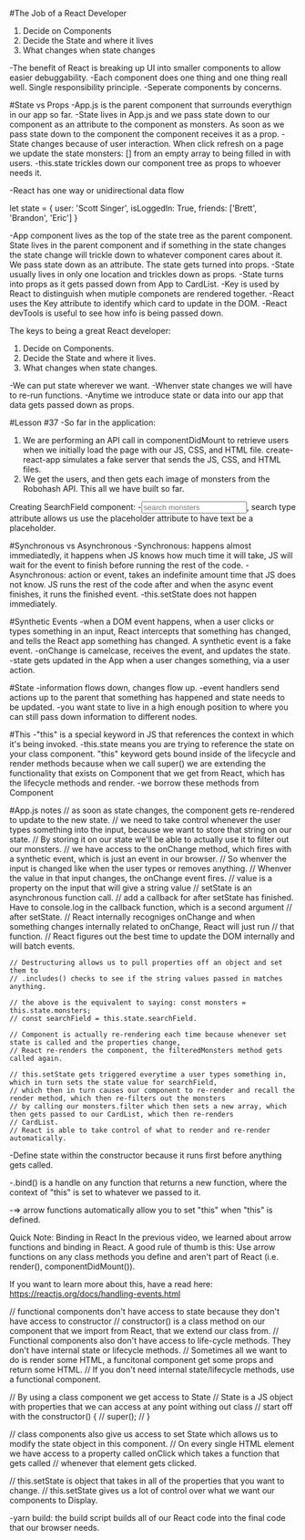 #The Job of a React Developer

1. Decide on Components
2. Decide the State and where it lives
3. What changes when state changes

-The benefit of React is breaking up UI into smaller components to allow easier debuggability.
-Each component does one thing and one thing reall well. Single responsibility principle.
-Seperate components by concerns.

#State vs Props
-App.js is the parent component that surrounds everythign in our app so far.
-State lives in App.js and we pass state down to our <CardList /> component as an attribute to the component as monsters. As soon as we pass state down to the component
the component receives it as a prop.
-State changes because of user interaction. When click refresh on a page we update the state monsters: [] from an empty array to being filled in with users.
-this.state trickles down our component tree as props to whoever needs it.

-React has one way or unidirectional data flow

let state = {
user: 'Scott Singer',
isLoggedIn: True,
friends: ['Brett', 'Brandon', 'Eric']
}

-App component lives as the top of the state tree as the parent component. State lives in the parent component and if something in the state changes the state change
will trickle down to whatever component cares about it. We pass state down as an attribute. The state gets turned into props.
-State usually lives in only one location and trickles down as props.
-State turns into props as it gets passed down from App to CardList.
-Key is used by React to distinguish when mutiple componets are rendered together.
-React uses the Key attribute to identify which card to update in the DOM.
-React devTools is useful to see how info is being passed down.

The keys to being a great React developer:

1. Decide on Components.
2. Decide the State and where it lives.
3. What changes when state changes.

-We can put state wherever we want.
-Whenver state changes we will have to re-run functions.
-Anytime we introduce state or data into our app that data gets passed down as props.

#Lesson #37
-So far in the application:

1.  We are performing an API call in componentDidMount to retrieve users when we initially load the page with our JS, CSS, and HTML file. create-react-app simulates a fake server that sends the JS, CSS, and HTML files.
2.  We get the users, and then gets each image of monsters from the Robohash API. This all we have built so far.

Creating SearchField component: -<input type="search" placeholder="search monsters" />, search type attribute allows us use the placeholder attribute to have text be a placeholder.

#Synchronous vs Asynchronous
-Synchronous: happens almost immediatedly, it happens when JS knows how much time it will take, JS will wait for the event to finish before running the rest of the code.
-Asynchronous: action or event, takes an indefinite amount time that JS does not know. JS runs the rest of the code after and when the async event finishes, it runs the finished event.
-this.setState does not happen immediately.

#Synthetic Events
-when a DOM event happens, when a user clicks or types something in an input, React intercepts that something has changed, and tells the React app something has changed. A synthetic event is a fake event.
-onChange is camelcase, receives the event, and updates the state.  
-state gets updated in the App when a user changes something, via a user action.

#State
-information flows down, changes flow up.
-event handlers send actions up to the parent that something has happened and state needs to be updated.
-you want state to live in a high enough position to where you can still pass down information to different nodes.

#This
-"this" is a special keyword in JS that references the context in which it's being invoked.
-this.state means you are trying to reference the state on your class component.
"this" keyword gets bound inside of the lifecycle and render methods because when we call super() we are extending the functionality that exists on Component that we get from React, which has the lifecycle methods and render.
-we borrow these methods from Component

#App.js notes
// as soon as state changes, the component gets re-rendered to update to the new state.
// we need to take control whenever the user types something into the input, because we want to store that string on our state.
// By storing it on our state we'll be able to actually use it to filter out our monsters.
// we have access to the onChange method, which fires with a synthetic event, which is just an event in our browser.
// So whenver the input is changed like when the user types or removes anything.
// Whenver the value in that input changes, the onChange event fires.
// value is a property on the input that will give a string value
// setState is an asynchronous function call.
// add a callback for after setState has finished. Have to console.log in the callback function, which is a second argument
// after setState.
// React internally recogniges onChange and when something changes internally related to onChange, React will just run
// that function.
// React figures out the best time to update the DOM internally and will batch events.

    // Destructuring allows us to pull properties off an object and set them to
    // .includes() checks to see if the string values passed in matches anything.

    // the above is the equivalent to saying: const monsters = this.state.monsters;
    // const searchField = this.state.searchField.

    // Component is actually re-rendering each time because whenever set state is called and the properties change,
    // React re-renders the component, the filteredMonsters method gets called again.

    // this.setState gets triggered everytime a user types something in, which in turn sets the state value for searchField,
    // which then in turn causes our component to re-render and recall the render method, which then re-filters out the monsters
    // by calling our monsters.filter which then sets a new array, which then gets passed to our CardList, which then re-renders
    // CardList.
    // React is able to take control of what to render and re-render automatically.

-Define state within the constructor because it runs first before anything gets called.

-.bind() is a handle on any function that returns a new function, where the context of "this" is set
to whatever we passed to it.

-=> arrow functions automatically allow you to set "this" when "this" is defined.

Quick Note: Binding in React
In the previous video, we learned about arrow functions and binding in React. A good rule of thumb is this: Use arrow functions on any class methods you define and aren't part of React (i.e. render(), componentDidMount()).

If you want to learn more about this, have a read here: https://reactjs.org/docs/handling-events.html

// functional components don't have access to state because they don't have access to constructor
// constructor() is a class method on our component that we import from React, that we extend our class from.
// Functional components also don't have access to life-cycle methods. They don't have internal state or lifecycle methods.
// Sometimes all we want to do is render some HTML, a funcitonal component get some props and return some HTML.
// If you don't need internal state/lifecycle methods, use a functional component.

// By using a class component we get access to State
// State is a JS object with properties that we can access at any point withing out class
// start off with the constructor() {
// super();
// }

// class components also give us access to set State which allows us to modify the state object in this component.
// On every single HTML element we have access to a property called onClick which takes a function that gets called
// whenever that element gets clicked.

// this.setState is object that takes in all of the properties that you want to change.
// this.setState gives us a lot of control over what we want our components to Display.

-yarn build: the build script builds all of our React code into the final code that our browser needs.

